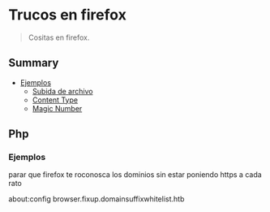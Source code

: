 # Trucos en firefox

> Cositas en firefox.

## Summary

* [Ejemplos](#ejemplo)
	* [Subida de archivo](#subida-de-archivos)
	* [Content Type](#content-type)
	* [Magic Number](#magic-number)

## Php

### Ejemplos

parar que firefox te roconosca los dominios sin estar poniendo https a cada rato

about:config
browser.fixup.domainsuffixwhitelist.htb
